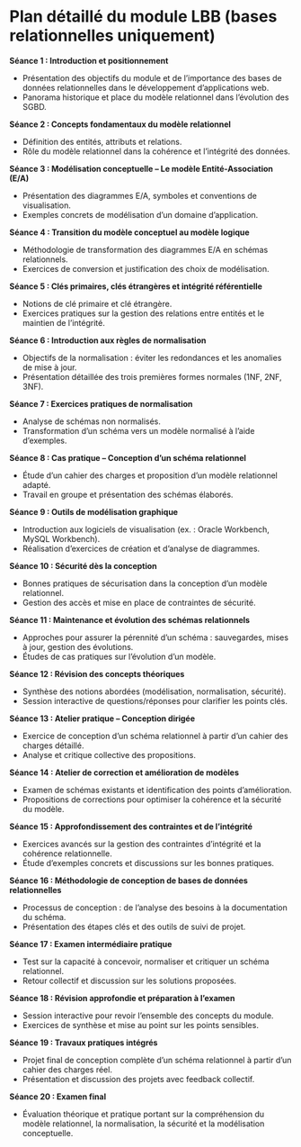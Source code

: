 # Plan détaillé du module LBB (bases relationnelles uniquement)

**Séance 1 : Introduction et positionnement**  
- Présentation des objectifs du module et de l’importance des bases de données relationnelles dans le développement d’applications web.  
- Panorama historique et place du modèle relationnel dans l’évolution des SGBD.

**Séance 2 : Concepts fondamentaux du modèle relationnel**  
- Définition des entités, attributs et relations.  
- Rôle du modèle relationnel dans la cohérence et l’intégrité des données.

**Séance 3 : Modélisation conceptuelle – Le modèle Entité-Association (E/A)**  
- Présentation des diagrammes E/A, symboles et conventions de visualisation.  
- Exemples concrets de modélisation d’un domaine d’application.

**Séance 4 : Transition du modèle conceptuel au modèle logique**  
- Méthodologie de transformation des diagrammes E/A en schémas relationnels.  
- Exercices de conversion et justification des choix de modélisation.

**Séance 5 : Clés primaires, clés étrangères et intégrité référentielle**  
- Notions de clé primaire et clé étrangère.  
- Exercices pratiques sur la gestion des relations entre entités et le maintien de l’intégrité.

**Séance 6 : Introduction aux règles de normalisation**  
- Objectifs de la normalisation : éviter les redondances et les anomalies de mise à jour.  
- Présentation détaillée des trois premières formes normales (1NF, 2NF, 3NF).

**Séance 7 : Exercices pratiques de normalisation**  
- Analyse de schémas non normalisés.  
- Transformation d’un schéma vers un modèle normalisé à l’aide d’exemples.

**Séance 8 : Cas pratique – Conception d’un schéma relationnel**  
- Étude d’un cahier des charges et proposition d’un modèle relationnel adapté.  
- Travail en groupe et présentation des schémas élaborés.

**Séance 9 : Outils de modélisation graphique**  
- Introduction aux logiciels de visualisation (ex. : Oracle Workbench, MySQL Workbench).  
- Réalisation d’exercices de création et d’analyse de diagrammes.

**Séance 10 : Sécurité dès la conception**  
- Bonnes pratiques de sécurisation dans la conception d’un modèle relationnel.  
- Gestion des accès et mise en place de contraintes de sécurité.

**Séance 11 : Maintenance et évolution des schémas relationnels**  
- Approches pour assurer la pérennité d’un schéma : sauvegardes, mises à jour, gestion des évolutions.  
- Études de cas pratiques sur l’évolution d’un modèle.

**Séance 12 : Révision des concepts théoriques**  
- Synthèse des notions abordées (modélisation, normalisation, sécurité).  
- Session interactive de questions/réponses pour clarifier les points clés.

**Séance 13 : Atelier pratique – Conception dirigée**  
- Exercice de conception d’un schéma relationnel à partir d’un cahier des charges détaillé.  
- Analyse et critique collective des propositions.

**Séance 14 : Atelier de correction et amélioration de modèles**  
- Examen de schémas existants et identification des points d’amélioration.  
- Propositions de corrections pour optimiser la cohérence et la sécurité du modèle.

**Séance 15 : Approfondissement des contraintes et de l’intégrité**  
- Exercices avancés sur la gestion des contraintes d’intégrité et la cohérence relationnelle.  
- Étude d’exemples concrets et discussions sur les bonnes pratiques.

**Séance 16 : Méthodologie de conception de bases de données relationnelles**  
- Processus de conception : de l’analyse des besoins à la documentation du schéma.  
- Présentation des étapes clés et des outils de suivi de projet.

**Séance 17 : Examen intermédiaire pratique**  
- Test sur la capacité à concevoir, normaliser et critiquer un schéma relationnel.  
- Retour collectif et discussion sur les solutions proposées.

**Séance 18 : Révision approfondie et préparation à l’examen**  
- Session interactive pour revoir l’ensemble des concepts du module.  
- Exercices de synthèse et mise au point sur les points sensibles.

**Séance 19 : Travaux pratiques intégrés**  
- Projet final de conception complète d’un schéma relationnel à partir d’un cahier des charges réel.  
- Présentation et discussion des projets avec feedback collectif.

**Séance 20 : Examen final**  
- Évaluation théorique et pratique portant sur la compréhension du modèle relationnel, la normalisation, la sécurité et la modélisation conceptuelle.
